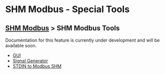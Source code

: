 # SHM Modbus - Special Tools

[SHM Modbus](../../index.md) > SHM Modbus Tools
---

Documentation for this feature is currently under development and will be available soon.

- [GUI](gui/index.md)
- [Signal Generator](signal_gen/index.md)
- [STDIN to Modbus SHM](stdin_to_modbus_shm/index.md)
